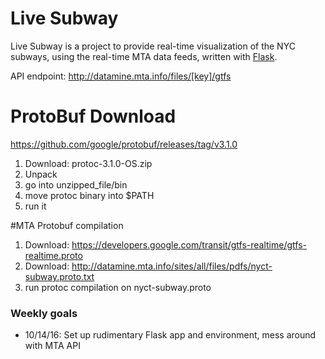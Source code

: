 # Live Subway

Live Subway is a project to provide real-time visualization of the NYC subways, using the real-time MTA data feeds, written with [Flask](flask.pocoo.org).

API endpoint: http://datamine.mta.info/files/[key]/gtfs


# ProtoBuf Download
https://github.com/google/protobuf/releases/tag/v3.1.0  
1. Download: protoc-3.1.0-OS.zip  
2. Unpack  
3. go into unzipped_file/bin  
4. move protoc binary into $PATH  
5. run it  

#MTA Protobuf compilation
1. Download: https://developers.google.com/transit/gtfs-realtime/gtfs-realtime.proto
2. Download: http://datamine.mta.info/sites/all/files/pdfs/nyct-subway.proto.txt
3. run protoc compilation on nyct-subway.proto

### Weekly goals
- 10/14/16: Set up rudimentary Flask app and environment, mess around with MTA API

